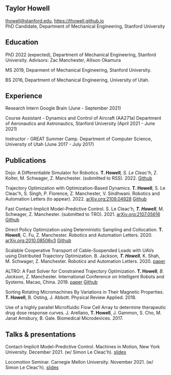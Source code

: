 ## Taylor Howell

 <span class="sans-serif">thowell@stanford.edu, https://thowell.github.io</span>  
PhD Candidate, Department of Mechanical Engineering,
Stanford University

## Education

<div class="list">

PhD 2022 (expected), Department of Mechanical Engineering, Stanford University. Advisors: Zac Manchester, Allison Okamura

MS 2019, Deparment of Mechanical Engineering, Stanford University.

BS 2016, Department of Mechanical Engineering, University of Utah.

</div>

## Experience
<div class="list"> 

Research Intern
Google Brain
(June - September 2021)

Course Assistant - Dynamics and Control of Aircraft (AA271a)
Department of Aeronautics and Astronautics, Stanford University
(April 2021 - June 2021)

Instructor - GREAT Summer Camp.
Department of Computer Science, University of Utah
(June 2017 - July 2017)

</div>

## Publications

<div class="list">

Dojo: A Differentiable Simulator for Robotics. **T. Howell**<sup>*</sup>, S. Le Cleac'h<sup>*</sup>, Z. Kolter, M. Schwager, Z. Manchester. (submitted to RSS). 2022. [Github](https://github.com/dojo-sim/Dojo.jl)
  
Trajectory Optimization with Optimization-Based Dynamics. **T. Howell**, S. Le Cleac'h, S. Singh, P. Florence, Z. Manchester, V. Sindhwani. Robotics and Automation Letters (to appear). 2022. [arXiv.org:2109.04928](https://arxiv.org/abs/2109.04928) [Github](https://github.com/thowell/optimization_dynamics)

Fast Contact-Implicit Model-Predictive Control. S. Le Cleac'h<sup>*</sup>, **T. Howell**<sup>*</sup>, M. Schwager, Z. Manchester. (submitted to TRO). 2021. [arXiv.org:2107.05616](https://arxiv.org/abs/2107.05616v2) [Github](https://github.com/thowell/ContactImplicitMPC.jl)

Direct Policy Optimization using Deterministic Sampling and Collocation. **T. Howell**, C. Fu, Z. Manchester. Robotics and Automation Letters. 2020. [arXiv.org:2010.08506v3](https://arxiv.org/abs/2010.08506v3) [Github](https://github.com/thowell/direct_policy_optimization)
    
Scalable Cooperative Transport of Cable-Suspended Loads with UAVs using Distributed Trajectory Optimization. B. Jackson<sup>*</sup>, **T. Howell**<sup>*</sup>, K. Shah, M. Schwager, Z. Manchester. Robotics and Automation Letters. 2020. [paper](https://roboticexplorationlab.org/papers/distributed_quads.pdf)
    
ALTRO: A Fast Solver for Constrained Trajectory Optimization. **T. Howell**<sup>*</sup>, B. Jackson<sup>*</sup>, Z. Manchester. International Conference on Intelligent Robots and Systems. Macao, China. 2019. [paper](https://roboticexplorationlab.org/papers/altro-iros.pdf) [Github](https://github.com/RoboticExplorationLab/TrajectoryOptimization.jl)
    
Sorting Rotating Micromachines By Variations in Their Magnetic Properties. **T. Howell**, B. Osting, J. Abbott. Physical Review Applied. 2018.

Use of a highly parallel Microfluidic Flow Cell Array to determine therapeutic drug dose response curves. J. Arellano, **T. Howell**, J. Gammon, S. Cho, M. Janat Amsbury, B. Gale. Biomedical Microdevices. 2017.

</div>

## Talks & presentations

<div class="list">

Contact-Implicit Model-Predictive Control. Machines in Motion, New York University. December 2021. (w/ Simon Le Cleac'h). [slides](https://docs.google.com/presentation/d/1Cqc-gLRv_R_L0CqNBmCzncsyD0lzGPoG4-qC2v7D2qI/edit?usp=sharing)

Locomotion Seminar. Carnegie Mellon University. November 2021. (w/ Simon Le Cleac'h). [slides](https://docs.google.com/presentation/d/1Cqc-gLRv_R_L0CqNBmCzncsyD0lzGPoG4-qC2v7D2qI/edit?usp=sharing)

</div>



